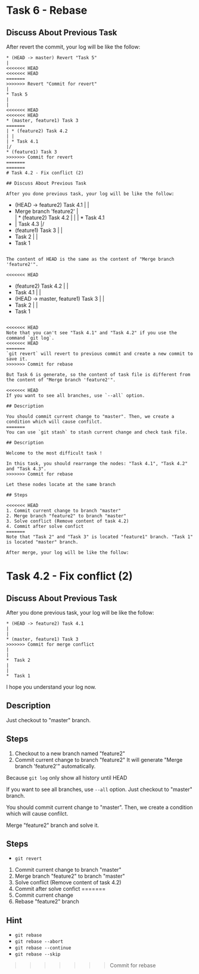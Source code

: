 # Task 6 - Rebase

## Discuss About Previous Task

After revert the commit, your log will be like the follow:

```
* (HEAD -> master) Revert "Task 5"
|
<<<<<<< HEAD
<<<<<<< HEAD
=======
>>>>>>> Revert "Commit for revert"
|
* Task 5
|
|
<<<<<<< HEAD
<<<<<<< HEAD
* (master, feature1) Task 3
=======
| * (feature2) Task 4.2
| |
| * Task 4.1
|/
* (feature1) Task 3
>>>>>>> Commit for revert
=======
=======
# Task 4.2 - Fix conflict (2)

## Discuss About Previous Task

After you done previous task, your log will be like the follow:

```
* (HEAD -> feature2) Task 4.1
|
|
* Merge branch 'feature2'
|\
| * (feature2) Task 4.2
| |
| * Task 4.1
* | Task 4.3
|/
* (feature1) Task 3
|
|
*  Task 2
|
|
*  Task 1
```

The content of HEAD is the same as the content of "Merge branch 'feature2'".

<<<<<<< HEAD
```
* (feature2) Task 4.2
|
|
* Task 4.1
|
|
* (HEAD -> master, feature1) Task 3
|
|
*  Task 2
|
|
*  Task 1
```

<<<<<<< HEAD
Note that you can't see "Task 4.1" and "Task 4.2" if you use the command `git log`.
<<<<<<< HEAD
=======
`git revert` will revert to previous commit and create a new commit to save it.
>>>>>>> Commit for rebase

But Task 6 is generate, so the content of task file is different from the content of "Merge branch 'feature2'".

<<<<<<< HEAD
If you want to see all branches, use `--all` option.

## Description

You should commit current change to "master". Then, we create a condition which will cause confilct.
=======
You can use `git stash` to stash current change and check task file.

## Description

Welcome to the most difficult task !

In this task, you should rearrange the nodes: "Task 4.1", "Task 4.2" and "Task 4.3".
>>>>>>> Commit for rebase

Let these nodes locate at the same branch

## Steps

<<<<<<< HEAD
1. Commit current change to branch "master"
2. Merge branch "feature2" to branch "master"
3. Solve conflict (Remove content of task 4.2)
4. Commit after solve confict
=======
Note that "Task 2" and "Task 3" is located "feature1" branch. "Task 1" is located "master" branch.

After merge, your log will be like the follow:

```
# Task 4.2 - Fix conflict (2)

## Discuss About Previous Task

After you done previous task, your log will be like the follow:

```
* (HEAD -> feature2) Task 4.1
|
|
* (master, feature1) Task 3
>>>>>>> Commit for merge conflict
|
|
*  Task 2
|
|
*  Task 1
```

I hope you understand your log now.

## Description

Just checkout to "master" branch.

## Steps

1. Checkout to a new branch named "feature2"
2. Commit current change to branch "feature2"
It will generate "Merge branch 'feature2'" automatically.

Because `git log` only show all history until HEAD

If you want to see all branches, use `--all` option.
Just checkout to "master" branch.

You should commit current change to "master". Then, we create a condition which will cause confilct.

Merge "feature2" branch and solve it.

## Steps

- `git revert`
1. Commit current change to branch "master"
2. Merge branch "feature2" to branch "master"
3. Solve conflict (Remove content of task 4.2)
4. Commit after solve confict
=======
1. Commit current change
2. Rebase "feature2" branch

## Hint

- `git rebase`
- `git rebase --abort`
- `git rebase --continue`
- `git rebase --skip`
>>>>>>> Commit for rebase
